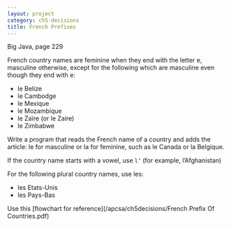```yaml
---
layout: project
category: ch5-decisions
title: French Prefixes
---
```

Big Java, page 229

French country names are feminine when they end with the letter e, masculine otherwise, except for the following which are masculine even though they end with e:

  - le Belize
  - le Cambodge
  - le Mexique
  - le Mozambique
  - le Zaïre (or le Zaire)
  - le Zimbabwe

Write a program that reads the French name of a country and adds the article: le for masculine or la for feminine, such as le Canada or la Belgique.

If the country name starts with a vowel, use ```l’``` (for example, l’Afghanistan)

For the following plural country names, use les:

  - les Etats-Unis
  - les Pays-Bas

Use this [flowchart for reference](/apcsa/ch5decisions/French Prefix Of Countries.pdf)
